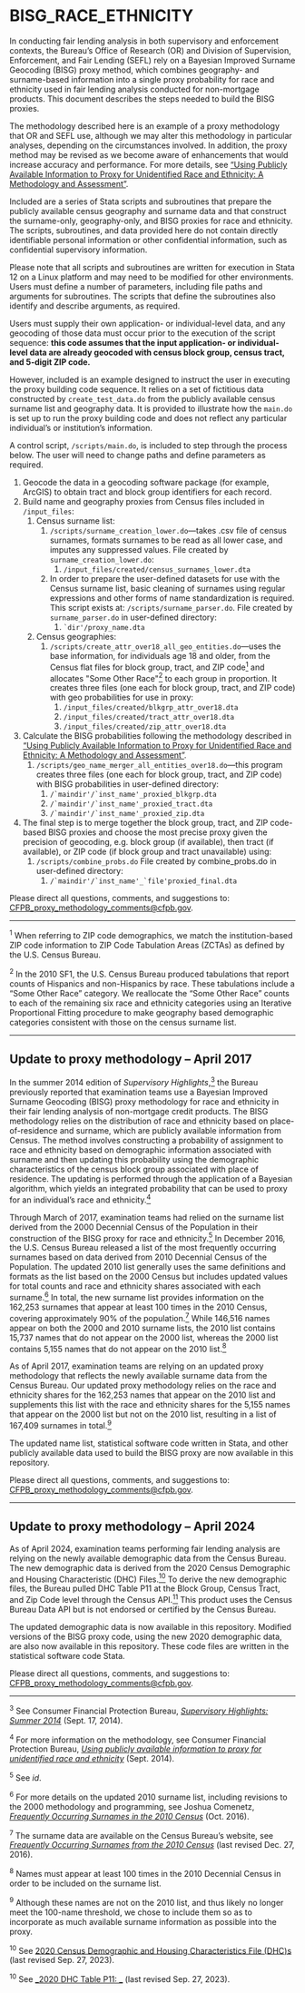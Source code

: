 # BISG_RACE_ETHNICITY

In conducting fair lending analysis in both supervisory and enforcement
contexts, the Bureau’s Office of Research (OR) and Division of Supervision,
Enforcement, and Fair Lending (SEFL) rely on a Bayesian Improved Surname
Geocoding (BISG) proxy method, which combines geography- and surname-based
information into a single proxy probability for race and ethnicity used in fair
lending analysis conducted for non-mortgage products.
This document describes the steps needed to build the BISG proxies.

The methodology described here is an example of a proxy methodology that
OR and SEFL use, although we may alter this methodology in particular analyses,
depending on the circumstances involved.
In addition, the proxy method may be revised as we become aware of enhancements
that would increase accuracy and performance.
For more details, see [“Using Publicly Available Information to Proxy for
Unidentified Race and Ethnicity: A Methodology and Assessment”][paper].

Included are a series of Stata scripts and subroutines that prepare the
publicly available census geography and surname data and that construct the
surname-only, geography-only, and BISG proxies for race and ethnicity.
The scripts, subroutines, and data provided here do not contain directly
identifiable personal information or other confidential information,
such as confidential supervisory information.

Please note that all scripts and subroutines are written for execution in
Stata 12 on a Linux platform and may need to be modified for other environments.
Users must define a number of parameters, including file paths and arguments for subroutines.
The scripts that define the subroutines also identify and describe arguments, as required.

Users must supply their own application- or individual-level data,
and any geocoding of those data must occur prior to the execution of the
script sequence: **this code assumes that the input application- or
individual-level data are already geocoded with census block group,
census tract, and 5-digit ZIP code.**

However, included is an example designed to instruct the user in executing
the proxy building code sequence.
It relies on a set of fictitious data constructed by `create_test_data.do` from
the publicly available census surname list and geography data.
It is provided to illustrate how the `main.do` is set up to run the proxy
building code and does not reflect any particular individual’s or
institution’s information.

A control script, `/scripts/main.do`, is included to step through the process below.
The user will need to change paths and define parameters as required.

1. Geocode the data in a geocoding software package (for example, ArcGIS)
   to obtain tract and block group identifiers for each record.
1. Build name and geography proxies from Census files included in `/input_files`:
   1. Census surname list:
      1. `/scripts/surname_creation_lower.do`—takes .csv file of census surnames,
         formats surnames to be read as all lower case,
         and imputes any suppressed values.
         File created by `surname_creation_lower.do`:
         1. `/input_files/created/census_surnames_lower.dta`
      1. In order to prepare the user-defined datasets for use with the Census surname list,
         basic cleaning of surnames using regular expressions and other forms of
         name standardization is required.
         This script exists at: `/scripts/surname_parser.do`.
         File created by `surname_parser.do` in user-defined directory:
         1. ``` `dir'/proxy_name.dta ```
   1. Census geographies:
      1. `/scripts/create_attr_over18_all_geo_entities.do`—uses the base information,
         for individuals age 18 and older, from the Census flat files for
         block group, tract, and ZIP code[<sup>1</sup>](#fn-1) and allocates
         "Some Other Race"[<sup>2</sup>](#fn-2) to each group in proportion.
         It creates three files (one each for block group, tract, and ZIP code)
         with geo probabilities for use in proxy:
         1. `/input_files/created/blkgrp_attr_over18.dta`
         1. `/input_files/created/tract_attr_over18.dta`
         1. `/input_files/created/zip_attr_over18.dta`
1. Calculate the BISG probabilities following the methodology described in
   [“Using Publicly Available Information to Proxy for Unidentified Race and Ethnicity:
   A Methodology and Assessment”][paper].
   1. `/scripts/geo_name_merger_all_entities_over18.do`—this program
      creates three files (one each for block group, tract, and ZIP code)
      with BISG probabilities in user-defined directory:
      1. ```/`maindir'/`inst_name'_proxied_blkgrp.dta```
      1. ```/`maindir'/`inst_name'_proxied_tract.dta```
      1. ```/`maindir'/`inst_name'_proxied_zip.dta```
1. The final step is to merge together the block group, tract, and ZIP code-based BISG proxies
   and choose the most precise proxy given the precision of geocoding,
   e.g. block group (if available), then tract (if available), or ZIP code
   (if block group and tract unavailable) using:
   1. `/scripts/combine_probs.do`
      File created by combine_probs.do in user-defined directory:
      1. ```/`maindir'/`inst_name'_`file'proxied_final.dta```

Please direct all questions, comments, and suggestions to:
CFPB_proxy_methodology_comments@cfpb.gov.

---

<a aria-hidden="true" href="#fn-1" class="anchor" name="user-content-fn-1"><span class="octicon octicon-link"></span></a>
<sup>1</sup>
    When referring to ZIP code demographics, we match the institution-based
    ZIP code information to ZIP Code Tabulation Areas (ZCTAs) as defined by
    the U.S. Census Bureau.

<a aria-hidden="true" href="#fn-2" class="anchor" name="user-content-fn-2"><span class="octicon octicon-link"></span></a>
<sup>2</sup>
    In the 2010 SF1, the U.S. Census Bureau produced tabulations that report
    counts of Hispanics and non-Hispanics by race.
    These tabulations include a “Some Other Race” category.
    We reallocate the “Some Other Race” counts to each of the remaining six
    race and ethnicity categories using an Iterative Proportional Fitting
    procedure to make geography based demographic categories consistent with
    those on the census surname list.


---

## Update to proxy methodology – April 2017

In the summer 2014 edition of _Supervisory Highlights_,[<sup>3</sup>](#fn-3)
the Bureau previously reported that examination teams use a
Bayesian Improved Surname Geocoding (BISG) proxy methodology for race and
ethnicity in their fair lending analysis of non-mortgage credit products.
The BISG methodology relies on the distribution of race and ethnicity based on
place-of-residence and surname, which are publicly available information from
Census. The method involves constructing a probability of assignment to race
and ethnicity based on demographic information associated with surname and then
updating this probability using the demographic characteristics of the census
block group associated with place of residence. The updating is performed
through the application of a Bayesian algorithm, which yields an integrated
probability that can be used to proxy for an individual’s race and
ethnicity.[<sup>4</sup>](#fn-4)

Through March of 2017, examination teams had relied on the surname list derived
from the 2000 Decennial Census of the Population in their construction of the
BISG proxy for race and ethnicity.[<sup>5</sup>](#fn-5) In December 2016, the
U.S. Census Bureau released a list of the most frequently occurring surnames
based on data derived from 2010 Decennial Census of the Population. The updated
2010 list generally uses the same definitions and formats as the list based on
the 2000 Census but includes updated values for total counts and race and
ethnicity shares associated with each surname.[<sup>6</sup>](#fn-6) In total,
the new surname list provides information on the 162,253 surnames that appear
at least 100 times in the 2010 Census, covering approximately 90% of the
population.[<sup>7</sup>](#fn-7) While 146,516 names appear on both the 2000
and 2010 surname lists, the 2010 list contains 15,737 names that do not appear
on the 2000 list, whereas the 2000 list contains 5,155 names that do not appear
on the 2010 list.[<sup>8</sup>](#fn-8)

As of April 2017, examination teams are relying on an updated proxy methodology
that reflects the newly available surname data from the Census Bureau. Our
updated proxy methodology relies on the race and ethnicity shares for the
162,253 names that appear on the 2010 list and supplements this list with the
race and ethnicity shares for the 5,155 names that appear on the 2000 list but
not on the 2010 list, resulting in a list of 167,409 surnames in
total.[<sup>9</sup>](#fn-9)

The updated name list, statistical software code written in Stata, and other
publicly available data used to build the BISG proxy are now available
in this repository.

Please direct all questions, comments, and suggestions to:
CFPB_proxy_methodology_comments@cfpb.gov.

---

## Update to proxy methodology – April 2024

As of April 2024, examination teams performing fair lending analysis 
are relying on the newly available demographic data from the Census Bureau. The
new demographic data is derived from the 2020 Census Demographic and Housing Characteristic
(DHC) Files.[<sup>10</sup>](#fn-10) To derive the new demographic files, the Bureau pulled DHC Table P11 at 
the Block Group, Census Tract, and Zip Code level through the Census API.[<sup>11</sup>](#fn-11)
This product uses the Census Bureau Data API but is not endorsed or certified by the Census Bureau.

The updated demographic data is now available in this repository. Modified versions of the BISG proxy code,
using the new 2020 demographic data, are also now available in this repository. These code files are written
in the statistical software code Stata.

Please direct all questions, comments, and suggestions to:
CFPB_proxy_methodology_comments@cfpb.gov.

---

<a aria-hidden="true" href="#fn-3" class="anchor" name="user-content-fn-3"><span class="octicon octicon-link"></span></a>
<sup>3</sup>
    See Consumer Financial Protection Bureau,
    [_Supervisory Highlights: Summer 2014_](http://files.consumerfinance.gov/f/201409_cfpb_supervisory-highlights_auto-lending_summer-2014.pdf)
    (Sept. 17, 2014).  

<a aria-hidden="true" href="#fn-4" class="anchor" name="user-content-fn-4"><span class="octicon octicon-link"></span></a>
<sup>4</sup>
    For more information on the methodology, see Consumer Financial Protection Bureau,
    [_Using publicly available information to proxy for unidentified race and ethnicity_](paper)
    (Sept. 2014).

<a aria-hidden="true" href="#fn-5" class="anchor" name="user-content-fn-5"><span class="octicon octicon-link"></span></a>
<sup>5</sup>
    See _id_.

<a aria-hidden="true" href="#fn-6" class="anchor" name="user-content-fn-6"><span class="octicon octicon-link"></span></a>
<sup>6</sup>
    For more details on the updated 2010 surname list, including revisions to
    the 2000 methodology and programming, see Joshua Comenetz,
    [_Frequently Occurring Surnames in the 2010 Census_](http://www2.census.gov/topics/genealogy/2010surnames/surnames.pdf)
    (Oct. 2016).

<a aria-hidden="true" href="#fn-7" class="anchor" name="user-content-fn-7"><span class="octicon octicon-link"></span></a>
<sup>7</sup>
    The surname data are available on the Census Bureau’s website, see
    [_Frequently Occurring Surnames from the 2010 Census_](https://www.census.gov/topics/population/genealogy/data/2010_surnames.html)
    (last revised Dec. 27, 2016).

<a aria-hidden="true" href="#fn-8" class="anchor" name="user-content-fn-8"><span class="octicon octicon-link"></span></a>
<sup>8</sup>
    Names must appear at least 100 times in the 2010 Decennial Census
    in order to be included on the surname list.

<a aria-hidden="true" href="#fn-9" class="anchor" name="user-content-fn-9"><span class="octicon octicon-link"></span></a>
<sup>9</sup>
    Although these names are not on the 2010 list, and thus likely no longer
    meet the 100-name threshold, we chose to include them so as to incorporate
    as much available surname information as possible into the proxy.

<a aria-hidden="true" href="#fn-10" class="anchor" name="user-content-fn-10"><span class="octicon octicon-link"></span></a>
<sup>10</sup>
     See
    [2020 Census Demographic and Housing Characteristics File (DHC)s](https://www.census.gov/data/tables/2023/dec/2020-census-dhc.html)
    (last revised Sep. 27, 2023).

<a aria-hidden="true" href="#fn-11" class="anchor" name="user-content-fn-11"><span class="octicon octicon-link"></span></a>
<sup>10</sup>
     See
    [_2020 DHC Table P11: _](https://data.census.gov/table?q=p11&g=010XX00US$1500000&y=2020&d=DEC%20Demographic%20and%20Housing%20Characteristics)
    (last revised Sep. 27, 2023).

[paper]: http://www.consumerfinance.gov/reports/using-publicly-available-information-to-proxy-for-unidentified-race-and-ethnicity/
